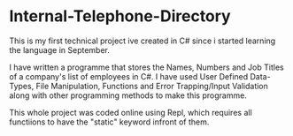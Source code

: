 # Internal-Telephone-Directory

This is my first technical project ive created in C# since i started learning the language in September.

I have written a programme that stores the Names, Numbers and Job Titles of a company's list of employees in C#. I have used User Defined Data-Types, File Manipulation, Functions and Error Trapping/Input Validation along with other programming methods to make this programme.

This whole project was coded online using Repl, which requires all functiions to have the "static" keyword infront of them.
